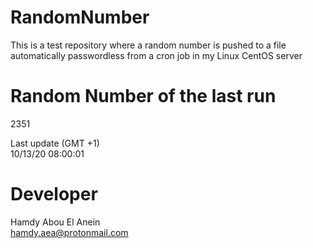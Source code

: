 # RandomNumber    
This is a test repository where a random number is pushed to a file automatically passwordless from a cron job in my Linux CentOS server    
# Random Number of the last run   
2351
      
Last update (GMT +1)    
10/13/20 08:00:01
# Developer    
Hamdy Abou El Anein   
hamdy.aea@protonmail.com
